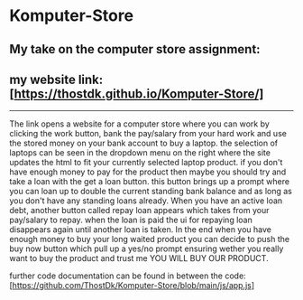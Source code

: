 # Komputer-Store
## My take on the computer store assignment:
## my website link:[https://thostdk.github.io/Komputer-Store/]
---

The link opens a website for a computer store where you can work by clicking the work button, bank the pay/salary from your hard work and use the stored money on your bank account to buy a laptop. the selection of laptops can be seen in the dropdown menu on the right where the site updates the html to fit your currently selected laptop product. if you don't have enough money to pay for the product then maybe you should try and take a loan with the get a loan button. this button brings up a prompt where you can loan up to double the current standing bank balance and as long as you don't have any standing loans already. When you have an active loan debt, another button called repay loan appears which takes from your pay/salary to repay. when the loan is paid the ui for repaying loan disappears again until another loan is taken. In the end when you have enough money to buy your long waited product you can decide to push the buy now button which pull up a yes/no prompt ensuring wether you really want to buy the product and trust me YOU WILL BUY OUR PRODUCT.

further code documentation can be found in between the code: [https://github.com/ThostDk/Komputer-Store/blob/main/js/app.js]
